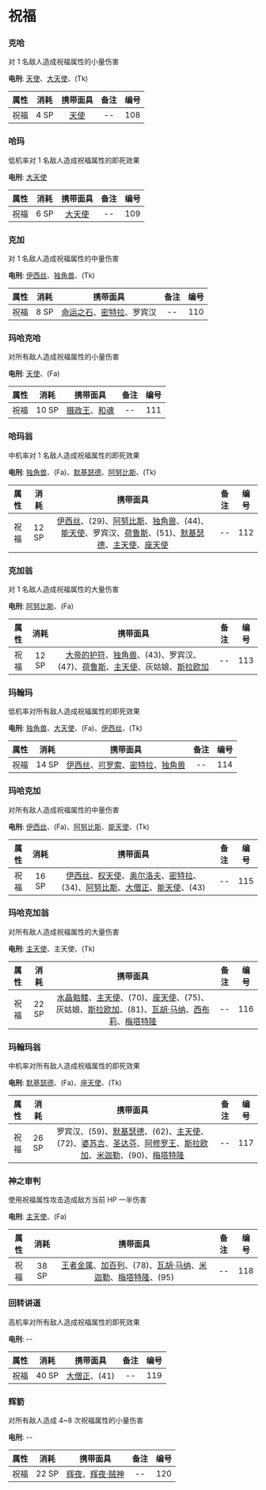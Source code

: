 # 祝福

### 克哈

对 1 名敌人造成祝福属性的小量伤害

**电刑**: [天使](/personas/正义#天使)、[大天使](/personas/正义#大天使)、(Tk)

| 属性 | 消耗 |          携带面具           | 备注 | 编号 |
| :--: | :--: | :-------------------------: | :--: | :--: |
| 祝福 | 4 SP | [天使](/personas/正义#天使) |  --  | 108  |

### 哈玛

低机率对 1 名敌人造成祝福属性的即死效果

**电刑**: [大天使](/personas/正义#大天使)

| 属性 | 消耗 |            携带面具             | 备注 | 编号 |
| :--: | :--: | :-----------------------------: | :--: | :--: |
| 祝福 | 6 SP | [大天使](/personas/正义#大天使) |  --  | 109  |

### 克加

对 1 名敌人造成祝福属性的中量伤害

**电刑**: [伊西丝](/personas/女教皇#伊西丝)、[独角兽](/personas/信念#独角兽)、(Tk)

| 属性 | 消耗 |                                   携带面具                                   | 备注 | 编号 |
| :--: | :--: | :--------------------------------------------------------------------------: | :--: | :--: |
| 祝福 | 8 SP | [命运之石](/personas/命运#命运之石)、[密特拉](/personas/节制#密特拉)、罗宾汉 |  --  | 110  |

### 玛哈克哈

对所有敌人造成祝福属性的小量伤害

**电刑**: [天使](/personas/正义#天使)、(Fa)

| 属性 | 消耗  |                            携带面具                            | 备注 | 编号 |
| :--: | :---: | :------------------------------------------------------------: | :--: | :--: |
| 祝福 | 10 SP | [摄政王](/personas/皇帝#摄政王)、[和魂](/personas/顾问官#和魂) |  --  | 111  |

### 哈玛翁

中机率对 1 名敌人造成祝福属性的即死效果

**电刑**: [独角兽](/personas/信念#独角兽)、(Fa)、[默基瑟德](/personas/正义#默基瑟德)、[阿努比斯](/personas/审判#阿努比斯)、(Tk)

| 属性 | 消耗  |                                                                                                                                                  携带面具                                                                                                                                                  | 备注 | 编号 |
| :--: | :---: | :--------------------------------------------------------------------------------------------------------------------------------------------------------------------------------------------------------------------------------------------------------------------------------------------------------: | :--: | :--: |
| 祝福 | 12 SP | [伊西丝](/personas/女教皇#伊西丝)、(29)、[阿努比斯](/personas/审判#阿努比斯)、[独角兽](/personas/信念#独角兽)、(44)、[能天使](/personas/正义#能天使)、罗宾汉、[荷鲁斯](/personas/太阳#荷鲁斯)、(51)、[默基瑟德](/personas/正义#默基瑟德)、[主天使](/personas/正义#主天使)、[座天使](/personas/正义#座天使) |  --  | 112  |

### 克加翁

对 1 名敌人造成祝福属性的大量伤害

**电刑**: [阿努比斯](/personas/审判#阿努比斯)、(Fa)

| 属性 | 消耗  |                                                                                                  携带面具                                                                                                   | 备注 | 编号 |
| :--: | :---: | :---------------------------------------------------------------------------------------------------------------------------------------------------------------------------------------------------------: | :--: | :--: |
| 祝福 | 12 SP | [大帝的护符](/personas/倒悬者#大帝的护符)、[独角兽](/personas/信念#独角兽)、(43)、罗宾汉、(47)、[荷鲁斯](/personas/太阳#荷鲁斯)、[主天使](/personas/正义#主天使)、灰姑娘、[斯拉欧加](/personas/星#斯拉欧加) |  --  | 113  |

### 玛翰玛

低机率对所有敌人造成祝福属性的即死效果

**电刑**: [独角兽](/personas/信念#独角兽)、[大天使](/personas/正义#大天使)、(Fa)、[伊西丝](/personas/女教皇#伊西丝)、(Tk)

| 属性 | 消耗  |                                                               携带面具                                                               | 备注 | 编号 |
| :--: | :---: | :----------------------------------------------------------------------------------------------------------------------------------: | :--: | :--: |
| 祝福 | 14 SP | [伊西丝](/personas/女教皇#伊西丝)、[可罗索](/personas/命运#可罗索)、[密特拉](/personas/节制#密特拉)、[独角兽](/personas/信念#独角兽) |  --  | 114  |

### 玛哈克加

对所有敌人造成祝福属性的中量伤害

**电刑**: [伊西丝](/personas/女教皇#伊西丝)、(Fa)、[阿努比斯](/personas/审判#阿努比斯)、[能天使](/personas/正义#能天使)、(Tk)

| 属性 | 消耗  |                                                                                                                          携带面具                                                                                                                           | 备注 | 编号 |
| :--: | :---: | :---------------------------------------------------------------------------------------------------------------------------------------------------------------------------------------------------------------------------------------------------------: | :--: | :--: |
| 祝福 | 16 SP | [伊西丝](/personas/女教皇#伊西丝)、[权天使](/personas/正义#权天使)、[奥尔洛夫](/personas/力量#奥尔洛夫)、[密特拉](/personas/节制#密特拉)、(34)、[阿努比斯](/personas/审判#阿努比斯)、[大僧正](/personas/教皇#大僧正)、[能天使](/personas/正义#能天使)、(43) |  --  | 115  |

### 玛哈克加翁

对所有敌人造成祝福属性的大量伤害

**电刑**: [主天使](/personas/正义#主天使)、主天使、(Tk)

| 属性 | 消耗  |                                                                                                                                      携带面具                                                                                                                                       | 备注 | 编号 |
| :--: | :---: | :---------------------------------------------------------------------------------------------------------------------------------------------------------------------------------------------------------------------------------------------------------------------------------: | :--: | :--: |
| 祝福 | 22 SP | [水晶骷髅](/personas/愚者#水晶骷髅)、[主天使](/personas/正义#主天使)、(70)、[座天使](/personas/正义#座天使)、(75)、灰姑娘、[斯拉欧加](/personas/星#斯拉欧加)、(81)、[瓦胡·马纳](/personas/顾问官#瓦胡·马纳)、[西布莉](/personas/女教皇#西布莉)、[梅塔特隆](/personas/正义#梅塔特隆) |  --  | 116  |

### 玛翰玛翁

中机率对所有敌人造成祝福属性的即死效果

**电刑**: [默基瑟德](/personas/正义#默基瑟德)、(Fa)、[座天使](/personas/正义#座天使)、(Tk)

| 属性 | 消耗  |                                                                                                                                                     携带面具                                                                                                                                                     | 备注 | 编号 |
| :--: | :---: | :--------------------------------------------------------------------------------------------------------------------------------------------------------------------------------------------------------------------------------------------------------------------------------------------------------------: | :--: | :--: |
| 祝福 | 26 SP | 罗宾汉、(59)、[默基瑟德](/personas/正义#默基瑟德)、(62)、[主天使](/personas/正义#主天使)、(72)、[婆苏吉](/personas/星#婆苏吉)、[圣达芬](/personas/月#圣达芬)、[阿修罗王](/personas/太阳#阿修罗王)、[斯拉欧加](/personas/星#斯拉欧加)、[米迦勒](/personas/审判#米迦勒)、(90)、[梅塔特隆](/personas/正义#梅塔特隆) |  --  | 117  |

### 神之审判

使用祝福属性攻击造成敌方当前 HP 一半伤害

**电刑**: [主天使](/personas/正义#主天使)、(Fa)

| 属性 | 消耗  |                                                                                            携带面具                                                                                             | 备注 | 编号 |
| :--: | :---: | :---------------------------------------------------------------------------------------------------------------------------------------------------------------------------------------------: | :--: | :--: |
| 祝福 | 38 SP | [王者金属](/personas/信念#王者金属)、[加百列](/personas/节制#加百列)、(78)、[瓦胡·马纳](/personas/顾问官#瓦胡·马纳)、[米迦勒](/personas/审判#米迦勒)、[梅塔特隆](/personas/正义#梅塔特隆)、(95) |  --  | 118  |

### 回转讲道

高机率对所有敌人造成祝福属性的即死效果

**电刑**: --

| 属性 | 消耗  |               携带面具                | 备注 | 编号 |
| :--: | :---: | :-----------------------------------: | :--: | :--: |
| 祝福 | 40 SP | [大僧正](/personas/教皇#大僧正)、(41) |  --  | 119  |

### 辉箭

对所有敌人造成 4~8 次祝福属性的小量伤害

**电刑**: --

| 属性 | 消耗  |                            携带面具                            | 备注 | 编号 |
| :--: | :---: | :------------------------------------------------------------: | :--: | :--: |
| 祝福 | 22 SP | [辉夜](/personas/月#辉夜)、[辉夜·贼神](/personas/月#辉夜·贼神) |  --  | 120  |
